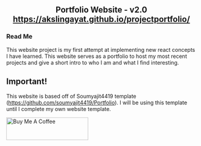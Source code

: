 <h2 align="center">
  Portfolio Website - v2.0<br/>
  <a href="https://akslingayat.github.io/projectportfolio/" target="_blank">https://akslingayat.github.io/projectportfolio/</a>
</h2>

### Read Me
This website project is my first attempt at implementing new react concepts I have learned. This website serves as a portfolio to host my most recent projects and give a short intro to who I am and what I find interesting.

## Important!
This website is based off of Soumyajit4419 template (https://github.com/soumyajit4419/Portfolio). I will be using this template until I complete my own website template.

<a href="https://www.buymeacoffee.com/soumyajit4419" target="_blank"><img src="https://cdn.buymeacoffee.com/buttons/v2/default-violet.png" alt="Buy Me A Coffee" height= "60px" width= "217px" ></a>
